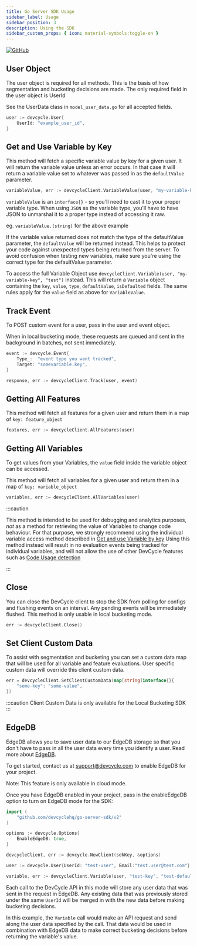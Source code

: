 ```yaml
---
title: Go Server SDK Usage
sidebar_label: Usage
sidebar_position: 3
description: Using the SDK
sidebar_custom_props: { icon: material-symbols:toggle-on }
---
```


[![GitHub](https://img.shields.io/github/stars/devcyclehq/go-server-sdk.svg?style=social&label=Star&maxAge=2592000)](https://github.com/DevCycleHQ/go-server-sdk)

## User Object

The user object is required for all methods. This is the basis of how segmentation and bucketing decisions are made. The
only required field in the user object is UserId

See the UserData class in `model_user_data.go` for all accepted fields.

```go
user := devcycle.User{
    UserId: "example_user_id",
}
```

## Get and Use Variable by Key

This method will fetch a specific variable value by key for a given user. It will return the variable value unless an
error occurs. In that case it will return a variable value set to whatever was passed in as the `defaultValue`
parameter.

```go
variableValue, err := devcycleClient.VariableValue(user, "my-variable-key", "test")
```

`variableValue` is an `interface{}` - so you'll need to cast it to your proper variable type. When using `JSON` as the
variable type, you'll have to have JSON to unmarshal it to a proper type instead of accessing it raw.

eg. `variableValue.(string)` for the above example

If the variable value returned does not match the type of the defaultValue parameter, the `defaultValue` will be
returned instead. This helps to protect your code against unexpected types being returned from the server. To avoid
confusion when testing new variables, make sure you're using the correct type for the defaultValue parameter.

To access the full Variable Object use `devcycleClient.Variable(user, "my-variable-key", "test")` instead. This will
return a `Variable` object containing the `key`, `value`, `type`, `defaultValue`, `isDefaulted` fields. The same rules
apply for the `value` field as above for `VariableValue`.

## Track Event

To POST custom event for a user, pass in the user and event object.

When in local bucketing mode, these requests are queued and sent in the background in batches, not sent immediately.

```go
event := devcycle.Event{
    Type_:  "event type you want tracked",
    Target: "somevariable.key",
}

response, err := devcycleClient.Track(user, event)
```

## Getting All Features

This method will fetch all features for a given user and return them in a map of `key: feature_object`

```go
features, err := devcycleClient.AllFeatures(user)
```

## Getting All Variables

To get values from your Variables, the `value` field inside the variable object can be accessed.

This method will fetch all variables for a given user and return them in a map of `key: variable_object`

```go
variables, err := devcycleClient.AllVariables(user)
```

:::caution

This method is intended to be used for debugging and analytics purposes, _not_ as a method for retrieving the value of
Variables to change code behaviour. For that purpose, we strongly recommend using the individual variable access method
described in [Get and use Variable by key](#get-and-use-variable-by-key) Using this method instead will result in no
evaluation events being tracked for individual variables, and will not allow the use of other DevCycle features such as
[Code Usage detection](/integrations/github/feature-usage-action)

:::

## Close

You can close the DevCycle client to stop the SDK from polling for configs and flushing events on an interval. Any
pending events will be immediately flushed. This method is only usable in local bucketing mode.

```go
err := devcycleClient.Close()
```

## Set Client Custom Data

To assist with segmentation and bucketing you can set a custom data map that will be used for all variable and feature
evaluations. User specific custom data will override this client custom data.

```go
err = devcycleClient.SetClientCustomData(map[string]interface{}{
    "some-key": "some-value",
})
```

:::caution Client Custom Data is only available for the Local Bucketing SDK :::

## EdgeDB

EdgeDB allows you to save user data to our EdgeDB storage so that you don't have to pass in all the user data every time
you identify a user. Read more about [EdgeDB](/extras/edgedb).

To get started, contact us at support@devcycle.com to enable EdgeDB for your project.

Note: This feature is only available in cloud mode.

Once you have EdgeDB enabled in your project, pass in the enableEdgeDB option to turn on EdgeDB mode for the SDK:

```go
import (
    "github.com/devcyclehq/go-server-sdk/v2"
)

options := devcycle.Options{
    EnableEdgeDB: true,
}

devcycleClient, err := devcycle.NewClient(sdkKey, &options)

user := devcycle.User{UserId: "test-user", Email:"test.user@test.com"}

variable, err := devcycleClient.Variable(user, "test-key", "test-default")
```

Each call to the DevCycle API in this mode will store any user data that was sent in the request in EdgeDB. Any existing
data that was previously stored under the same `UserId` will be merged in with the new data before making bucketing
decisions.

In this example, the `Variable` call would make an API request and send along the user data specified by the call. That
data would be used in combination with EdgeDB data to make correct bucketing decisions before returning the variable's
value.
